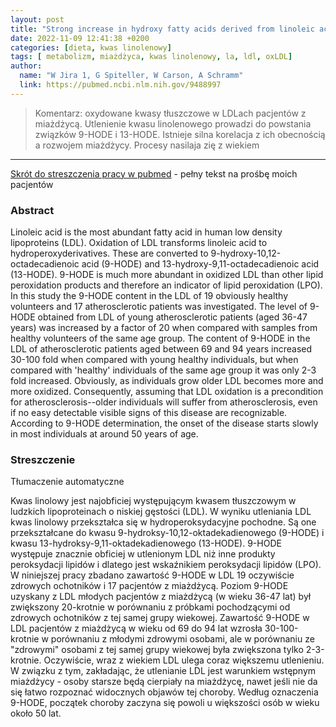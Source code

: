 ```yaml
---
layout: post
title: "Strong increase in hydroxy fatty acids derived from linoleic acid in human low density lipoproteins of atherosclerotic patients"
date: 2022-11-09 12:41:38 +0200
categories: [dieta, kwas linolenowy]
tags: [ metabolizm, miażdżyca, kwas linolenowy, la, ldl, oxLDL]
author:
  name: "W Jira 1, G Spiteller, W Carson, A Schramm" 
  link: https://pubmed.ncbi.nlm.nih.gov/9488997
---
```

> Komentarz: oxydowane kwasy tłuszczowe w LDLach pacjentów z miażdżycą.
> Utlenienie kwasu linolenowego prowadzi do powstania związków 9-HODE i 13-HODE. 
> Istnieje silna korelacja z ich obecnością a rozwojem miażdżycy. Procesy nasilaja zię z wiekiem
> 
<hr> 


[Skrót do streszczenia pracy w pubmed](https://pubmed.ncbi.nlm.nih.gov/9488997/) - pełny tekst na prośbę moich pacjentów

### Abstract
Linoleic acid is the most abundant fatty acid in human low density lipoproteins (LDL). Oxidation of LDL transforms linoleic acid to hydroperoxyderivatives. These are converted to 9-hydroxy-10,12-octadecadienoic acid (9-HODE) and 13-hydroxy-9,11-octadecadienoic acid (13-HODE). 9-HODE is much more abundant in oxidized LDL than other lipid peroxidation products and therefore an indicator of lipid peroxidation (LPO). In this study the 9-HODE content in the LDL of 19 obviously healthy volunteers and 17 atherosclerotic patients was investigated. The level of 9-HODE obtained from LDL of young atherosclerotic patients (aged 36-47 years) was increased by a factor of 20 when compared with samples from healthy volunteers of the same age group. The content of 9-HODE in the LDL of atherosclerotic patients aged between 69 and 94 years increased 30-100 fold when compared with young healthy individuals, but when compared with 'healthy' individuals of the same age group it was only 2-3 fold increased. Obviously, as individuals grow older LDL becomes more and more oxidized. Consequently, assuming that LDL oxidation is a precondition for atherosclerosis--older individuals will suffer from atherosclerosis, even if no easy detectable visible signs of this disease are recognizable. According to 9-HODE determination, the onset of the disease starts slowly in most individuals at around 50 years of age.

### Streszczenie
Tłumaczenie automatyczne

Kwas linolowy jest najobficiej występującym kwasem tłuszczowym w ludzkich lipoproteinach o niskiej gęstości (LDL). W wyniku utleniania LDL kwas linolowy przekształca się w hydroperoksydacyjne pochodne. Są one przekształcane do kwasu 9-hydroksy-10,12-oktadekadienowego (9-HODE) i kwasu 13-hydroksy-9,11-oktadekadienowego (13-HODE). 9-HODE występuje znacznie obficiej w utlenionym LDL niż inne produkty peroksydacji lipidów i dlatego jest wskaźnikiem peroksydacji lipidów (LPO). W niniejszej pracy zbadano zawartość 9-HODE w LDL 19 oczywiście zdrowych ochotników i 17 pacjentów z miażdżycą. Poziom 9-HODE uzyskany z LDL młodych pacjentów z miażdżycą (w wieku 36-47 lat) był zwiększony 20-krotnie w porównaniu z próbkami pochodzącymi od zdrowych ochotników z tej samej grupy wiekowej. Zawartość 9-HODE w LDL pacjentów z miażdżycą w wieku od 69 do 94 lat wzrosła 30-100-krotnie w porównaniu z młodymi zdrowymi osobami, ale w porównaniu ze "zdrowymi" osobami z tej samej grupy wiekowej była zwiększona tylko 2-3-krotnie. Oczywiście, wraz z wiekiem LDL ulega coraz większemu utlenieniu. W związku z tym, zakładając, że utlenianie LDL jest warunkiem wstępnym miażdżycy - osoby starsze będą cierpiały na miażdżycę, nawet jeśli nie da się łatwo rozpoznać widocznych objawów tej choroby. Według oznaczenia 9-HODE, początek choroby zaczyna się powoli u większości osób w wieku około 50 lat.
